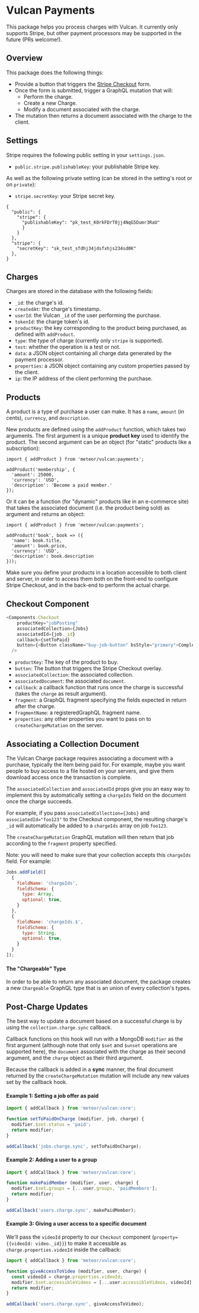 # Vulcan Payments

This package helps you process charges with Vulcan. It currently only supports Stripe, but other payment processors may be supported in the future (PRs welcome!). 

## Overview

This package does the following things: 

- Provide a button that triggers the [Stripe Checkout](https://stripe.com/checkout) form.
- Once the form is submitted, trigger a GraphQL mutation that will:
  - Perform the charge.
  - Create a new Charge.
  - Modify a document associated with the charge.
- The mutation then returns a document associated with the charge to the client.

## Settings

Stripe requires the following public setting in your `settings.json`. 

- `public.stripe.publishableKey`: your publishable Stripe key.

As well as the following private setting (can be stored in the setting's root or on `private`): 

- `stripe.secretKey`: your Stripe secret key. 

```
{
  "public": {
    "stripe": {
      "publishableKey": "pk_test_K0rkFDrT0jj4NqG5Dumr3RaU"
      }
    }
  },
  "stripe": {
    "secretKey": "sk_test_sfdhj34jdsfxhjs234sd0K"
  },
}
```

## Charges

Charges are stored in the database with the following fields:

- `_id`: the charge's id. 
- `createdAt`: the charge's timestamp.
- `userId`: the Vulcan `_id` of the user performing the purchase. 
- `tokenId`: the charge token's id. 
- `productKey`: the key corresponding to the product being purchased, as defined with `addProduct`.
- `type`: the type of charge (currently only `stripe` is supported).
- `test`: whether the operation is a test or not. 
- `data`: a JSON object containing all charge data generated by the payment processor.
- `properties`: a JSON object containing any custom properties passed by the client. 
- `ip`: the IP address of the client performing the purchase. 

## Products

A product is a type of purchase a user can make. It has a `name`, `amount` (in cents), `currency`, and `description`.

New products are defined using the `addProduct` function, which takes two arguments. The first argument is a unique **product key** used to identify the product. The second argument can be an object (for "static" products like a subscription):

```
import { addProduct } from 'meteor/vulcan:payments';

addProduct('membership', {
  'amount': 25000,
  'currency': 'USD',
  'description': 'Become a paid member.'
});
```

Or it can be a function (for "dynamic" products like in an e-commerce site) that takes the associated document (i.e. the product being sold) as argument and returns an object:

```
import { addProduct } from 'meteor/vulcan:payments';

addProduct('book', book => ({
  'name': book.title,
  'amount': book.price,
  'currency': 'USD',
  'description': book.description
}));
```

Make sure you define your products in a location accessible to both client and server, in order to access them both on the front-end to configure Stripe Checkout, and in the back-end to perform the actual charge. 

## Checkout Component

```js
<Components.Checkout 
    productKey="jobPosting"
    associatedCollection={Jobs}
    associatedId={job._id}
    callback={setToPaid}
    button={<Button className="buy-job-button" bsStyle="primary">Complete Payment</Button>}
  />
```

- `productKey`: The key of the product to buy. 
- `button`: The button that triggers the Stripe Checkout overlay.
- `associatedCollection`: the associated collection.
- `associatedDocument`: the associated `document`. 
- `callback`: a callback function that runs once the charge is successful (takes the `charge` as result argument).
- `fragment`: a GraphQL fragment specifying the fields expected in return after the charge. 
- `fragmentName`: a registeredGraphQL fragment name.
- `properties`: any other properties you want to pass on to `createChargeMutation` on the server. 

## Associating a Collection Document

The Vulcan Charge package requires associating a document with a purchase, typically the item being paid for. For example, maybe you want people to buy access to a file hosted on your servers, and give them download access once the transaction is complete. 

The `associatedCollection` and `associatedId` props give you an easy way to implement this by automatically setting a `chargeIds` field on the document once the charge succeeds. 

For example, if you pass `associatedCollection={Jobs}` and `associatedId="foo123"` to the Checkout component, the resulting charge's `_id` will automatically be added to a `chargeIds` array on job `foo123`. 

The `createChargeMutation` GraphQL mutation will then return that job according to the `fragment` property specified. 

Note: you will need to make sure that your collection accepts this `chargeIds` field. For example:

```js
Jobs.addField([
  {
    fieldName: 'chargeIds',
    fieldSchema: {
      type: Array,
      optional: true,
    }
  },
  {
    fieldName: 'chargeIds.$',
    fieldSchema: {
      type: String,
      optional: true,
    }
  }
]);
```

#### The "Chargeable" Type

In order to be able to return any associated document, the package creates a new `Chargeable` GraphQL type that is an union of every collection's types. 

## Post-Charge Updates

The best way to update a document based on a successful charge is by using the `collection.charge.sync` callback. 

Callback functions on this hook will run with a MongoDB `modifier` as the first argument (although note that only `$set` and `$unset` operations are supported here), the `document` associated with the charge as their second argument, and the `charge` object as their third argument. 

Because the callback is added in a **sync** manner, the final document returned by the `createChargeMutation` mutation will include any new values set by the callback hook. 

#### Example 1: Setting a job offer as paid

```js
import { addCallback } from 'meteor/vulcan:core';

function setToPaidOnCharge (modifier, job, charge) {
  modifier.$set.status = 'paid';
  return modifier;
}

addCallback('jobs.charge.sync', setToPaidOnCharge);
```

#### Example 2: Adding a user to a group

```js
import { addCallback } from 'meteor/vulcan:core';

function makePaidMember (modifier, user, charge) {
  modifier.$set.groups = [...user.groups, 'paidMembers'];
  return modifier;
}

addCallback('users.charge.sync', makePaidMember);
```

#### Example 3: Giving a user access to a specific document

We'll pass the `videoId` property to our `Checkout` component (`property={{videoId: video._id}}`) to make it accessible as `charge.properties.videoId` inside the callback: 

```js
import { addCallback } from 'meteor/vulcan:core';

function giveAccessToVideo (modifier, user, charge) {
  const videoId = charge.properties.videoId;
  modifier.$set.accessibleVideos = [...user.accessibleVideos, videoId];
  return modifier;
}

addCallback('users.charge.sync', giveAccessToVideo);
```

